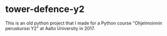 # tower-defence-y2

This is an old python project that I made for a Python course "Ohjelmoinnin peruskurssi Y2" at Aalto University in 2017.

